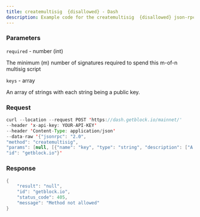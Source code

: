 ```yaml
---
title: createmultisig  {disallowed} - Dash
description: Example code for the createmultisig  {disallowed} json-rpc method. Сomplete guide on how to use createmultisig  {disallowed} json-rpc in GetBlock.io Web3 documentation.
---
```


### Parameters


`required` - number (int)

The minimum (m) number of signatures required to spend this m-of-n
multisig script

`keys` - array

An array of strings with each string being a public key.

### Request

``` java
curl --location --request POST 'https://dash.getblock.io/mainnet/' 
--header 'x-api-key: YOUR-API-KEY' 
--header 'Content-Type: application/json' 
--data-raw '{"jsonrpc": "2.0",
"method": "createmultisig",
"params": [null, [{"name": "key", "type": "string", "description": ["A public key against which signatures will be checked. There must be at least as many keys as specified by the Required parameter, and there may be more keys."], "value": null}]],
"id": "getblock.io"}'
```

###  Response

``` java
{
    "result": "null",
    "id": "getblock.io",
    "status_code": 405,
    "message": "Method not allowed"
}
```

